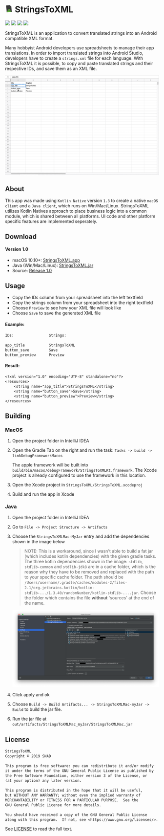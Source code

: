 # <img src="screenshots/StringsToXMLIcon.png" height="25"> StringsToXML 

![](https://img.shields.io/badge/Platform-macOS|Java-lightgrey) ![](https://img.shields.io/badge/Version-1.0-blue) ![](https://img.shields.io/badge/KotlinNative-1.3.40-brightgreen) ![](https://img.shields.io/badge/License-GNU_v3.0-blue)

StringsToXML is an application to convert translated strings into an Android compatible XML format. 

Many hobbyist Android developers use spreadsheets to manage their app translations. In order to import translated strings into Android Studio, developers have to create a `strings.xml` file for each language. With StringsToXML it is possible, to copy and paste translated strings and their respective IDs, and save them as an XML file.

![gif](screenshots/StringsToXMLGif.gif)

## About

This app was made using `Kotlin Native` version `1.3` to create a native `macOS client` and a `Java client`, which runs on Win/Mac/Linux. StringsToXML utilizes Kotlin Natives approach to place business logic into a common module, which is shared between all platforms. UI code and other platform specific features are implemented seperately.

## Download

#### Version 1.0

- macOS 10.10+: [StringsToXML.app](https://github.com/snappdevelopment/StringsToXMLNative/releases/download/1.0/StringsToXML.app.zip)
- Java (Win/Mac/Linux): [StringsToXML.jar](https://github.com/snappdevelopment/StringsToXMLNative/releases/download/1.0/StringsToXML.jar)
- Source: [Release 1.0](https://github.com/snappdevelopment/StringsToXMLNative/archive/1.0.zip)

## Usage

- Copy the IDs column from your spreadsheet into the left textfield
- Copy the strings column from your spreadsheet into the right textfield
- Choose `Preview` to see how your XML file will look like
- Choose `Save` to save the generated XML file

#### Example:
```
IDs:                Strings:        
            
app_title           StringsToXML
button_save         Save
button_preview      Preview
```
#### Result:
```
<?xml version="1.0" encoding="UTF-8" standalone="no"?>
<resources>
    <string name="app_title">StringsToXML</string>
    <string name="button_save">Save</string>
    <string name="button_preview">Preview</string>
</resources>
```

## Building

### MacOS
1. Open the project folder in IntelliJ IDEA
2. Open the Gradle Tab on the right and run the task: `Tasks -> build -> linkDebugFrameworkMacos`
    
    The apple framework will be built into `build/bin/macos/debugFramework/StringsToXMLKt.framework`. The Xcode project is already configured to use the framework in this location.
3. Open the Xcode project in `StringsToXML/StringsToXML.xcodeproj`
4. Build and run the app in Xcode

### Java

1. Open the project folder in IntelliJ IDEA
2. Go to `File -> Project Structure -> Artifacts`
3. Choose the `StringsToXMLMac-MyJar` entry and add the dependencies shown in the image below
    
    >NOTE: This is a workaround, since I wasn't able to build a fat jar (which includes kotlin dependencies) with the given gradle tasks. The three kotlin dependencies shown in the image: `stdlib`, `stdlib-common` and `stdlib-jdk8` are in a cache folder, which is the reason why they have to be removed and replaced with the path to your specific cache folder.
    The path should be `/Users/username/.gradle/caches/modules-2/files-2.1/org.jetbrains.kotlin/kotlin-stdlib-.../1.3.40/randomNumber/kotlin-stdlib-....jar`.
    Choose the folder which contains the file **without** 'sources' at the end of the name.

    <img src="screenshots/ProjectStructure.png" width="720">
4. Click apply and ok
5. Choose `Build -> Build Artifacts... -> StringsToXMLMac-myJar -> Build` to build the jar file.
6. Run the jar file at `out/artifacts/StringsToXMLMac_myJar/StringsToXMLMac.jar`

## License

```
StringsToXML
Copyright © 2019 SNAD

This program is free software: you can redistribute it and/or modify
it under the terms of the GNU General Public License as published by
the Free Software Foundation, either version 3 of the License, or
(at your option) any later version.

This program is distributed in the hope that it will be useful,
but WITHOUT ANY WARRANTY; without even the implied warranty of
MERCHANTABILITY or FITNESS FOR A PARTICULAR PURPOSE.  See the
GNU General Public License for more details.

You should have received a copy of the GNU General Public License
along with this program.  If not, see <https://www.gnu.org/licenses/>.
```
See [LICENSE](LICENSE.md) to read the full text.
